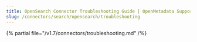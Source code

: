```yaml
---
title: OpenSearch Connector Troubleshooting Guide | OpenMetadata Support
slug: /connectors/search/opensearch/troubleshooting
---
```


{% partial file="/v1.7/connectors/troubleshooting.md" /%}
